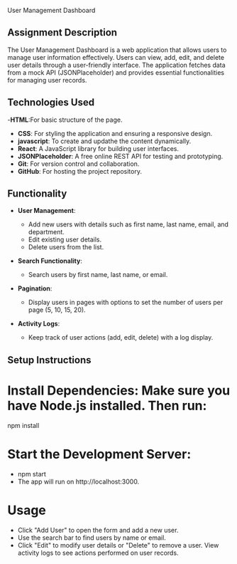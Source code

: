  User Management Dashboard

## Assignment Description
The User Management Dashboard is a web application that allows users to manage user information effectively. Users can view, add, edit, and delete user details through a user-friendly interface. The application fetches data from a mock API (JSONPlaceholder) and provides essential functionalities for managing user records.

## Technologies Used
-**HTML**:For basic structure of the page.
- **CSS**: For styling the application and ensuring a responsive design.
- **javascript**: To create and updathe the content dynamically.
- **React**: A JavaScript library for building user interfaces.
- **JSONPlaceholder**: A free online REST API for testing and prototyping.
- **Git**: For version control and collaboration.
- **GitHub**: For hosting the project repository.

## Functionality
- **User  Management**: 
  - Add new users with details such as first name, last name, email, and department.
  - Edit existing user details.
  - Delete users from the list.
  
- **Search Functionality**: 
  - Search users by first name, last name, or email.

- **Pagination**: 
  - Display users in pages with options to set the number of users per page (5, 10, 15, 20).

- **Activity Logs**: 
  - Keep track of user actions (add, edit, delete) with a log display.

## Setup Instructions

# Install Dependencies: Make sure you have Node.js installed. Then run:
 npm install
# Start the Development Server:
  - npm start
  - The app will run on http://localhost:3000.
# Usage
  - Click "Add User" to open the form and add a new user.
  - Use the search bar to find users by name or email.
  - Click "Edit" to modify user details or "Delete" to remove a user.
  View activity logs to see actions performed on user records.
